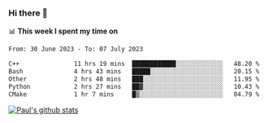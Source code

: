 ### Hi there 👋

📊 **This week I spent my time on**
<!--START_SECTION:waka-->

```txt
From: 30 June 2023 - To: 07 July 2023

C++               11 hrs 19 mins  ████████████░░░░░░░░░░░░░   48.20 %
Bash              4 hrs 43 mins   █████░░░░░░░░░░░░░░░░░░░░   20.15 %
Other             2 hrs 48 mins   ███░░░░░░░░░░░░░░░░░░░░░░   11.95 %
Python            2 hrs 27 mins   ██▓░░░░░░░░░░░░░░░░░░░░░░   10.43 %
CMake             1 hr 7 mins     █▒░░░░░░░░░░░░░░░░░░░░░░░   04.79 %
```

<!--END_SECTION:waka-->


[![Paul's github stats](https://github-readme-stats.vercel.app/api?username=mickeyouyou&theme=dracula&show_icons=true)](https://github.com/anuraghazra/github-readme-stats)
